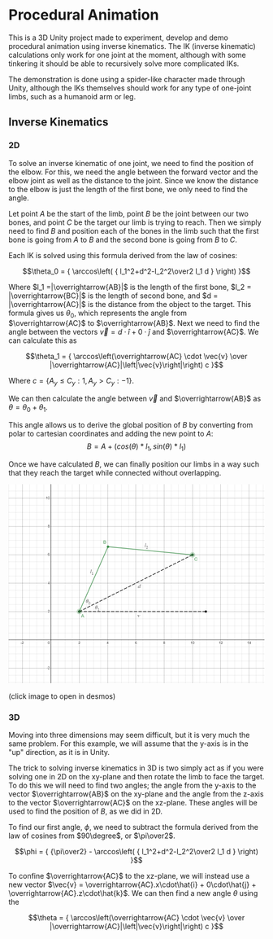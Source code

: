 # Procedural Animation

This is a 3D Unity project made to experiment, develop and demo procedural animation using inverse kinematics. The IK (inverse kinematic) calculations only work for one joint at the moment, although with some tinkering it should be able to recursively solve more complicated IKs.

The demonstration is done using a spider-like character made through Unity, although the IKs themselves should work for any type of one-joint limbs, such as a humanoid arm or leg.

## Inverse Kinematics

### 2D

To solve an inverse kinematic of one joint, we need to find the position of the elbow. For this, we need the angle between the forward vector and the elbow joint as well as the distance to the joint. Since we know the distance to the elbow is just the length of the first bone, we only need to find the angle.

Let point $A$ be the start of the limb, point $B$ be the joint between our two bones, and point $C$ be the target our limb is trying to reach. Then we simply need to find $B$ and position each of the bones in the limb such that the first bone is going from $A$ to $B$ and the second bone is going from $B$ to $C$.

Each IK is solved using this formula derived from the law of cosines:

$$\theta_0 = { \arccos\left( { l_1^2+d^2-l_2^2\over2 l_1 d } \right) }$$

Where $l_1 =|\overrightarrow{AB}|$ is the length of the first bone, $l_2 = |\overrightarrow{BC}|$ is the length of second bone, and $d = |\overrightarrow{AC}|$ is the distance from the object to the target. This formula gives us $\theta_0$, which represents the angle from $\overrightarrow{AC}$ to $\overrightarrow{AB}$. Next we need to find the angle between the vectors $\vec{v} = d\cdot\hat{i} + 0\cdot\hat{j}$ and $\overrightarrow{AC}$. We can calculate this as 

$$\theta_1 = { \arccos\left(\overrightarrow{AC} \cdot \vec{v} \over |\overrightarrow{AC}|\left|\vec{v}\right|\right) c }$$

Where $c = {\{ A_y\le C_y : 1, A_y>C_y : -1 \}}$.

We can then calculate the angle between $\vec{v}$ and $\overrightarrow{AB}$ as $\theta = \theta_0 + \theta_1$.

This angle allows us to derive the global position of $B$ by converting from polar to cartesian coordinates and adding the new point to $A$:
$$B = A + {\left(cos(\theta) * l_1, sin(\theta) * l_1\right)}$$

Once we have calculated $B$, we can finally position our limbs in a way such that they reach the target while connected without overlapping.

[![Desmos 2D IK](images/2D-IK.png)](https://www.desmos.com/calculator/tlxbysipdl)

(click image to open in desmos)

### 3D

Moving into three dimensions may seem difficult, but it is very much the same problem. For this example, we will assume that the y-axis is in the "up" direction, as it is in Unity.

The trick to solving inverse kinematics in 3D is two simply act as if you were solving one in 2D on the xy-plane and then rotate the limb to face the target. To do this we will need to find two angles; the angle from the y-axis to the vector $\overrightarrow{AB}$ on the xy-plane and the angle from the z-axis to the vector $\overrightarrow{AC}$ on the xz-plane. These angles will be used to find the position of $B$, as we did in 2D.

To find our first angle, $\phi$, we need to subtract the formula derived from the law of cosines from $90\degree$, or $\pi\over2$.

$$\phi = { {\pi\over2} - \arccos\left( { l_1^2+d^2-l_2^2\over2 l_1 d } \right) }$$

To confine $\overrightarrow{AC}$ to the xz-plane, we will instead use a new vector $\vec{v} = \overrightarrow{AC}.x\cdot\hat{i} + 0\cdot\hat{j} + \overrightarrow{AC}.z\cdot\hat{k}$. We can then find a new angle $\theta$ using the

$$\theta = { \arccos\left(\overrightarrow{AC} \cdot \vec{v} \over |\overrightarrow{AC}|\left|\vec{v}\right|\right) c }$$

